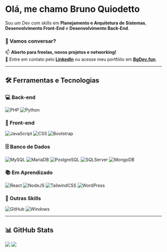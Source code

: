 # Olá, me chamo Bruno Quiodetto

Sou um Dev com skills em **Planejamento e Arquitetura de Sistemas**, **Desenvolvimento Front-End** e **Desenvolvimento Back-End**.

### 🤝 Vamos conversar?
📫 **Aberto para freelas, novos projetos e networking!**  
🔗 Entre em contato pelo **[LinkedIn](https://www.linkedin.com/in/bruno-quiodetto-herculano-0a4b69217/)** ou acesse meu portfólio em **[BgDev.fun](https://bgdev.fun)**.

---

## 🛠️ Ferramentas e Tecnologias

### 💻 Back-end
![PHP](https://img.shields.io/badge/PHP-7a86b8?style=flat&logo=PHP&logoColor=white)
![Python](https://img.shields.io/badge/Python-3776AB?logo=python&logoColor=fff)

### 🎨 Front-end
![JavaScript](https://img.shields.io/badge/JS-F7DF1E?style=flat&logo=javascript&logoColor=white)
![CSS](https://img.shields.io/badge/CSS-379ad6?style=flat&logo=csswizardry&logoColor=white)
![Bootstrap](https://img.shields.io/badge/Bootstrap-7952B3?logo=bootstrap&logoColor=fff)

### 🗄️ Banco de Dados
![MySQL](https://img.shields.io/badge/MySQL-3e6e93?style=flat&logo=MySQL&logoColor=white)
![MariaDB](https://img.shields.io/badge/MariaDB-ba7257?style=flat&logo=MariaDB&logoColor=white)
![PostgreSQL](https://img.shields.io/badge/PostgreSQL-336791?style=flat&logo=Postgresql&logoColor=white)
![SQLServer](https://img.shields.io/badge/SQLServer-0078d4?style=flat&logo=microsoft&logoColor=white)
![MongoDB](https://img.shields.io/badge/MongoDB-%234ea94b.svg?logo=mongodb&logoColor=white)

### 📚 Em Aprendizado
![React](https://img.shields.io/badge/React-%2320232a.svg?logo=react&logoColor=%2361DAFB)
![NodeJS](https://img.shields.io/badge/Node.js-6DA55F?logo=node.js&logoColor=white)
![TailwindCSS](https://img.shields.io/badge/Tailwind%20CSS-%2338B2AC.svg?logo=tailwind-css&logoColor=white)
![WordPress](https://img.shields.io/badge/WordPress-%2321759B.svg?logo=wordpress&logoColor=white)

### 🧩 Outras Skills
![GitHub](https://img.shields.io/badge/GitHub-080808?style=flat&logo=github&logoColor=white)
![Windows](https://custom-icon-badges.demolab.com/badge/Windows-0078D6?logo=windows11&logoColor=white)

---

## 📊 GitHub Stats

<div align="left">
  
<img src="https://github-readme-stats.vercel.app/api?username=brunoquiodetto&theme=shadow_blue&hide_border=false&include_all_commits=true&show_icons=true&count_private=true&rank_icon=github" />

<img src="https://github-readme-stats.vercel.app/api/top-langs/?username=brunoquiodetto&theme=shadow_blue&hide_border=false&include_all_commits=true&count_private=true&hide_progress=true" />

</div>

